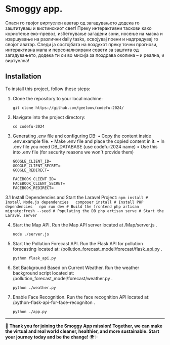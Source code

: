 # Smoggy app.

Спаси го твојот виртуелен аватар од загадувањето додека го заштитуваш и вистинскиот свет! 
Преку интерактивни таскови како користење еко-превоз, избегнување загадени зони, носење на маска и извршување на различни daily tasks, освојувај поени и надградувај го својот аватар. 
Следи ја состојбата на воздухот преку точни прогнози, интерактивна мапа и персонализирани совети за заштита од загадувањето, додека ти си во мисија за поздрава околина – и реална, и виртуелна! 

## Installation

To install this project, follow these steps:

1. Clone the repository to your local machine:
    ```
    git clone https://github.com/geeloov/codefu-2024/  
    ```

2. Navigate into the project directory:
    ```
    cd codefu-2024
    ```

3. Generating .env file and configuring DB:
   • Copy the content inside .env.example file. 
   • Make .env file and place the copied content in it.
   • In .env file you need DB_DATABASE (use codefu-2024 name)
   • Use this into .env file (for security reasons we won`t provide them)
    ```
    GOOGLE_CLIENT_ID=
    GOOGLE_CLIENT_SECRET=
    GOOGLE_REDIRECT=

    FACEBOOK_CLIENT_ID=
    FACEBOOK_CLIENT_SECRET=
    FACEBOOK_REDIRECT=
    
    ```

3.1 Install Dependencies and Start the Laravel Project:
    ```
    npm install # Install Node.js dependencies  
    composer install # Install PHP dependencies  
    npm run dev # Build the frontend
    php artisan migrate:fresh --seed # Populating the DB
    php artisan serve # Start the Laravel server 
    ```

4. Start the Map API. Run the Map API server located at /Map/server.js .
    ```
    node ./server.js
    ```
    
5. Start the Pollution Forecast API. Run the Flask API for pollution forecasting located at: /pollution_forecast_model/forecast/flask_api.py .
    ```
    python flask_api.py
    ```

6. Set Background Based on Current Weather. Run the weather background script located at:  /pollution_forecast_model/forecast/weather.py .
    ```
    python ./weather.py
    ```

7. Enable Face Recognition. Run the face recognition API located at:  /python-flask-api-for-face-recogniton .
    ```
    python ./app.py
    ```

---

🌟 **Thank you for joining the Smoggy App mission! Together, we can make the virtual and real world cleaner, healthier, and more sustainable. Start your journey today and be the change!** 🌍✨  

